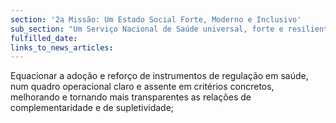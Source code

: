 ```yaml
---
section: '2a Missão: Um Estado Social Forte, Moderno e Inclusivo'
sub_section: "Um Serviço Nacional de Saúde universal, forte e resiliente"
fulfilled_date:
links_to_news_articles:
---
```


Equacionar a adoção e reforço de instrumentos de regulação em saúde, num quadro operacional claro e assente em critérios concretos, melhorando e tornando mais transparentes as relações de complementaridade e de supletividade;